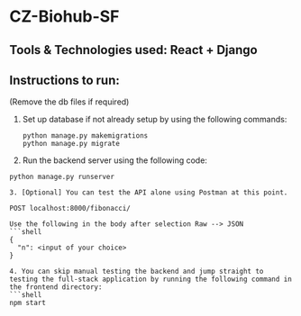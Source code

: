 # CZ-Biohub-SF

## Tools & Technologies used: React + Django

## Instructions to run:

(Remove the db files if required)

1. Set up database if not already setup by using the following commands:
    ```shell
    python manage.py makemigrations
    python manage.py migrate

2. Run the backend server using the following code:
  ```shell
  python manage.py runserver

3. [Optional] You can test the API alone using Postman at this point. 
    
  POST localhost:8000/fibonacci/

  Use the following in the body after selection Raw --> JSON
  ```shell
  {
    "n": <input of your choice>
  }

4. You can skip manual testing the backend and jump straight to testing the full-stack application by running the following command in the frontend directory:
  ```shell
  npm start

